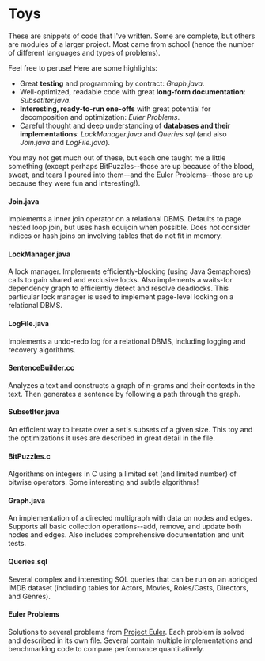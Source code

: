 # Toys

These are snippets of code that I've written. Some are complete, but others are modules of a larger project. Most came from school (hence the number of different languages and types of problems). 

Feel free to peruse! Here are some highlights:

* Great **testing** and programming by contract: _Graph.java_.
* Well-optimized, readable code with great **long-form documentation**: _SubsetIter.java_.
* **Interesting, ready-to-run one-offs** with great potential for decomposition and optimization: _Euler Problems_.
* Careful thought and deep understanding of **databases and their implementations**: _LockManager.java_ and _Queries.sql_ (and also _Join.java_ and _LogFile.java_).

You may not get much out of these, but each one taught me a little something (except perhaps BitPuzzles--those are up because of the blood, sweat, and tears I poured into them--and the Euler Problems--those are up because they were fun and interesting!). 

#### Join.java

Implements a inner join operator on a relational DBMS. Defaults to page nested loop join, but uses hash equijoin when possible. Does not consider indices or hash joins on involving tables that do not fit in memory.

#### LockManager.java

A lock manager. Implements efficiently-blocking (using Java Semaphores) calls to gain shared and exclusive locks. Also implements a waits-for dependency graph to efficiently detect and resolve deadlocks. This particular lock manager is used to implement page-level locking on a relational DBMS.

#### LogFile.java

Implements a undo-redo log for a relational DBMS, including logging and recovery algorithms.

#### SentenceBuilder.cc

Analyzes a text and constructs a graph of n-grams and their contexts in the text. Then generates a sentence by following a path through the graph.

#### SubsetIter.java

An efficient way to iterate over a set's subsets of a given size. This toy and the optimizations it uses are described in great detail in the file.

#### BitPuzzles.c

Algorithms on integers in C using a limited set (and limited number) of bitwise operators. Some interesting and subtle algorithms!

#### Graph.java

An implementation of a directed multigraph with data on nodes and edges. Supports all basic collection operations--add, remove, and update both nodes and edges. Also includes comprehensive documentation and unit tests.

#### Queries.sql

Several complex and interesting SQL queries that can be run on an abridged IMDB dataset (including tables for Actors, Movies, Roles/Casts, Directors, and Genres).

#### Euler Problems

Solutions to several problems from [Project Euler](http://projecteuler.net/). Each problem is solved and described in its own file. Several contain multiple implementations and benchmarking code to compare performance quantitatively.

